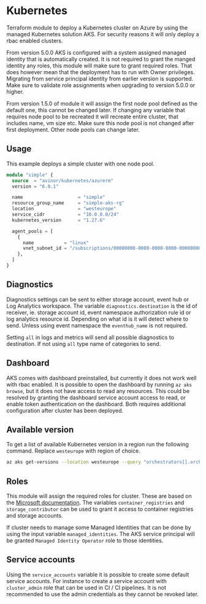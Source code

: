 # Kubernetes

Terraform module to deploy a Kubernetes cluster on Azure by using the managed Kubernetes solution AKS. For security
reasons it will only deploy a rbac enabled clusters.

From version 5.0.0 AKS is configured with a system assigned managed identity that is automatically created. It is not
required to grant the manged identity any roles, this module will make sure to grant required roles. That does however
mean that the deployment has to run with Owner privileges. Migrating from service principal identity from earlier
version is supported. Make sure to validate role assignments when upgrading to version 5.0.0 or higher.

From version 1.5.0 of module it will assign the first node pool defined as the default one, this cannot be changed
later. If changing any variable that requires node pool to be recreated it will recreate entire cluster, that includes
name, vm size etc. Make sure this node pool is not changed after first deployment. Other node pools can change later.

## Usage

This example deploys a simple cluster with one node pool.

```terraform
module "simple" {
  source  = "avinor/kubernetes/azurerm"
  version = "6.0.1"

  name                    = "simple"
  resource_group_name     = "simple-aks-rg"
  location                = "westeurope"
  service_cidr            = "10.0.0.0/24"
  kubernetes_version      = "1.27.6"

  agent_pools = [
    {
      name           = "linux"
      vnet_subnet_id = "/subscriptions/00000000-0000-0000-0000-000000000000/resourceGroups/mygroup1/providers/Microsoft.Network/virtualNetworks/myvnet1"
    },
  ]
}
```

## Diagnostics

Diagnostics settings can be sent to either storage account, event hub or Log Analytics workspace. The
variable `diagnostics.destination` is the id of receiver, ie. storage account id, event namespace authorization rule id
or log analytics resource id. Depending on what id is it will detect where to send. Unless using event namespace
the `eventhub_name` is not required.

Setting `all` in logs and metrics will send all possible diagnostics to destination. If not using `all` type name of
categories to send.

## Dashboard

AKS comes with dashboard preinstalled, but currently it does not work well with rbac enabled. It is possible to open the
dashboard by running `az aks browse`, but it does not have access to read any resources. This could be resolved by
granting the dashboard service account access to read, or enable token authentication on the dashboard. Both requires
additional configuration after cluster has been deployed.

## Available version

To get a list of available Kubernetes version in a region run the following command. Replace `westeurope` with region of
choice.

```bash
az aks get-versions --location westeurope --query "orchestrators[].orchestratorVersion"
```

## Roles

This module will assign the required roles for cluster. These are based on
the [Microsoft documentation](https://docs.microsoft.com/en-us/azure/aks/kubernetes-service-principal). The
variables `container_registries` and `storage_contributor` can be used to grant it access to container registries and
storage accounts.

If cluster needs to manage some Managed Identities that can be done by using the input variable `managed_identities`.
The AKS service principal will be granted `Managed Identity Operator` role to those identities.

## Service accounts

Using the `service_accounts` variable it is possible to create some default service accounts. For instance to create a
service account with `cluster_admin` role that can be used in CI / CI pipelines. It is not recommended to use the admin
credentials as they cannot be revoked later.
